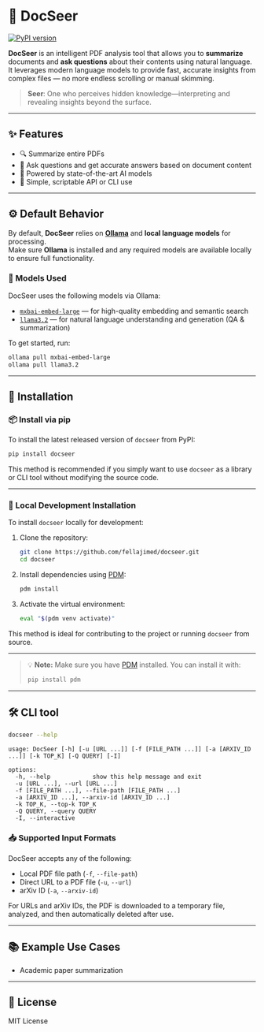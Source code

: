 # 📄 DocSeer

[![PyPI version](https://badge.fury.io/py/docseer.svg)](https://badge.fury.io/py/docseer)

**DocSeer** is an intelligent PDF analysis tool that allows you to **summarize** documents and **ask questions** about their contents using natural language. It leverages modern language models to provide fast, accurate insights from complex files — no more endless scrolling or manual skimming.

> **Seer**: One who perceives hidden knowledge—interpreting and revealing insights beyond the surface.
---

## ✨ Features

* 🔍 Summarize entire PDFs
* 💬 Ask questions and get accurate answers based on document content
* 🧠 Powered by state-of-the-art AI models
* 📎 Simple, scriptable API or CLI use

---

## ⚙️ Default Behavior

By default, **DocSeer** relies on [**Ollama**](https://ollama.com/) and **local language models** for processing.  
Make sure **Ollama** is installed and any required models are available locally to ensure full functionality.


### 🧠 Models Used

DocSeer uses the following models via Ollama:

- [`mxbai-embed-large`](https://ollama.com/library/mxbai-embed-large) — for high-quality embedding and semantic search  
- [`llama3.2`](https://ollama.com/library/llama3.2) — for natural language understanding and generation (QA & summarization)

To get started, run:

```bash
ollama pull mxbai-embed-large
ollama pull llama3.2
```

---

## 🚀 Installation

### 📦 Install via pip

To install the latest released version of `docseer` from PyPI:

```bash
pip install docseer
````

This method is recommended if you simply want to use `docseer` as a library or CLI tool without modifying the source code.

---

### 🔧 Local Development Installation

To install `docseer` locally for development:

1. Clone the repository:

   ```bash
   git clone https://github.com/fellajimed/docseer.git
   cd docseer
   ```

2. Install dependencies using [PDM](https://pdm-project.org/en/latest/):

   ```bash
   pdm install
   ```

3. Activate the virtual environment:

   ```bash
   eval "$(pdm venv activate)"
   ```

This method is ideal for contributing to the project or running `docseer` from source.

---

> 💡 **Note:** Make sure you have [PDM](https://pdm-project.org/en/latest/#installation) installed. You can install it with:
>
> ```bash
> pip install pdm
> ```
---

## 🛠 CLI tool

```bash
docseer --help
```

```
usage: DocSeer [-h] [-u [URL ...]] [-f [FILE_PATH ...]] [-a [ARXIV_ID ...]] [-k TOP_K] [-Q QUERY] [-I]

options:
  -h, --help            show this help message and exit
  -u [URL ...], --url [URL ...]
  -f [FILE_PATH ...], --file-path [FILE_PATH ...]
  -a [ARXIV_ID ...], --arxiv-id [ARXIV_ID ...]
  -k TOP_K, --top-k TOP_K
  -Q QUERY, --query QUERY
  -I, --interactive
```

### 📥 Supported Input Formats
DocSeer accepts any of the following:

* Local PDF file path (`-f`, `--file-path`)
* Direct URL to a PDF file (`-u`, `--url`)
* arXiv ID (`-a`, `--arxiv-id`)

For URLs and arXiv IDs, the PDF is downloaded to a temporary file, analyzed, and then automatically deleted after use.

---

## 📚 Example Use Cases

* Academic paper summarization

---

## 🧾 License

MIT License
